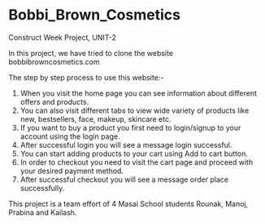 # Bobbi_Brown_Cosmetics
Construct Week Project, UNIT-2

In this project, we have tried to clone the website bobbibrowncosmetics.com

The step by step process to use this website:-
1. When you visit the home page you can see information about different offers and products.
2. You can also visit different tabs to view wide variety of products like new, bestsellers, face, makeup, skincare etc.
3. If you want to buy a product you first need to login/signup to your account using the login page.
4. After successful login you will see a message login successful. 
5. You can start adding products to your cart using Add to cart button.
6. In order to checkout you need to visit the cart page and proceed with your desired payment method.
7. After successful checkout you will see a message order place successfully.

This project is a team effort of 4 Masai School students Rounak, Manoj, Prabina and Kailash.
